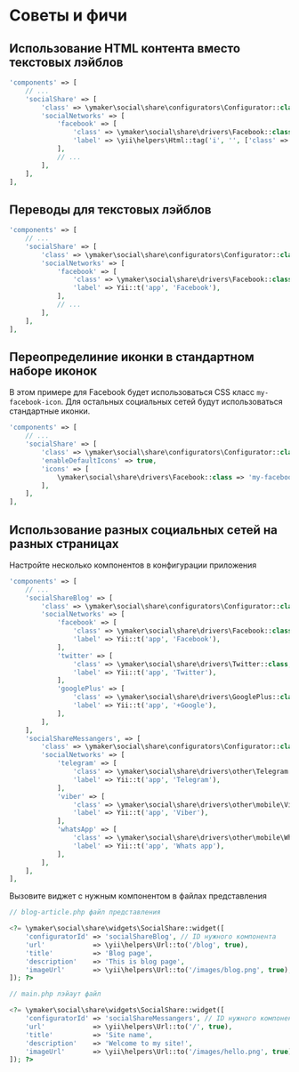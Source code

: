 Советы и фичи
=============

Использование HTML контента вместо текстовых лэйблов
----------------------------------------------------

```php
'components' => [
    // ...
    'socialShare' => [
        'class' => \ymaker\social\share\configurators\Configurator::class,
        'socialNetworks' => [
            'facebook' => [
                'class' => \ymaker\social\share\drivers\Facebook::class,
                'label' => \yii\helpers\Html::tag('i', '', ['class' => 'icon-fb']),
            ],
            // ...
        ],
    ],
],
```

Переводы для текстовых лэйблов
------------------------------

```php
'components' => [
    // ...
    'socialShare' => [
        'class' => \ymaker\social\share\configurators\Configurator::class,
        'socialNetworks' => [
            'facebook' => [
                'class' => \ymaker\social\share\drivers\Facebook::class,
                'label' => Yii::t('app', 'Facebook'),
            ],
            // ...
        ],
    ],
],
```

Переопределиние иконки в стандартном наборе иконок
--------------------------------------------------

В этом примере для Facebook будет использоваться CSS класс `my-facebook-icon`.
Для остальных социальных сетей будут использоваться стандартные иконки.

```php
'components' => [
    // ...
    'socialShare' => [
        'class' => \ymaker\social\share\configurators\Configurator::class,
        'enableDefaultIcons' => true,
        'icons' => [
            \ymaker\social\share\drivers\Facebook::class => 'my-facebook-icon',
        ],
    ],
],
```

Использование разных социальных сетей на разных страницах
---------------------------------------------------------

Настройте несколько компонентов в конфигурации приложения

```php
'components' => [
    // ...
    'socialShareBlog' => [
        'class' => \ymaker\social\share\configurators\Configurator::class,
        'socialNetworks' => [
            'facebook' => [
                'class' => \ymaker\social\share\drivers\Facebook::class,
                'label' => Yii::t('app', 'Facebook'),
            ],
            'twitter' => [
                'class' => \ymaker\social\share\drivers\Twitter::class,
                'label' => Yii::t('app', 'Twitter'),
            ],
            'googlePlus' => [
                'class' => \ymaker\social\share\drivers\GooglePlus::class,
                'label' => Yii::t('app', '+Google'),
            ],
        ],
    ],
    'socialShareMessangers', => [
        'class' => \ymaker\social\share\configurators\Configurator::class,
        'socialNetworks' => [
            'telegram' => [
                'class' => \ymaker\social\share\drivers\other\Telegram::class,
                'label' => Yii::t('app', 'Telegram'),
            ],
            'viber' => [
                'class' => \ymaker\social\share\drivers\other\mobile\Viber::class,
                'label' => Yii::t('app', 'Viber'),
            ],
            'whatsApp' => [
                'class' => \ymaker\social\share\drivers\other\mobile\WhatsApp::class,
                'label' => Yii::t('app', 'Whats app'),
            ],
        ],
    ],
],
```

Вызовите виджет с нужным компонентом в файлах представления

```php
// blog-article.php файл представления

<?= \ymaker\social\share\widgets\SocialShare::widget([
    'configuratorId' => 'socialShareBlog', // ID нужного компонента
    'url'            => \yii\helpers\Url::to('/blog', true),
    'title'          => 'Blog page',
    'description'    => 'This is blog page',
    'imageUrl'       => \yii\helpers\Url::to('/images/blog.png', true),
]); ?>
```

```php
// main.php лэйаут файл

<?= \ymaker\social\share\widgets\SocialShare::widget([
    'configuratorId' => 'socialShareMessangers', // ID нужного компонента
    'url'            => \yii\helpers\Url::to('/', true),
    'title'          => 'Site name',
    'description'    => 'Welcome to my site!',
    'imageUrl'       => \yii\helpers\Url::to('/images/hello.png', true),
]); ?>
```
